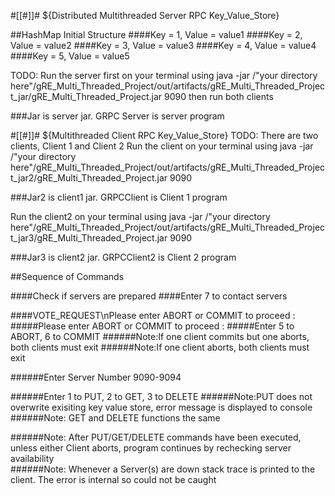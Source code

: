 #[[#]]# ${Distributed Multithreaded Server RPC Key_Value_Store}

##HashMap Initial Structure
####Key = 1, Value = value1
####Key = 2, Value = value2
####Key = 3, Value = value3
####Key = 4, Value = value4
####Key = 5, Value = value5

TODO: Run the server first on your terminal using java -jar /"your directory here"/gRE_Multi_Threaded_Project/out/artifacts/gRE_Multi_Threaded_Project_jar/gRE_Multi_Threaded_Project.jar 9090
then run both clients 

###Jar is server jar. GRPC Server is server program

#[[#]]# ${Multithreaded Client RPC Key_Value_Store}
TODO: There are two clients, Client 1 and Client 2
Run the client on your terminal using java -jar /"your directory here"/gRE_Multi_Threaded_Project/out/artifacts/gRE_Multi_Threaded_Project_jar2/gRE_Multi_Threaded_Project.jar 9090

###Jar2 is client1 jar. GRPCClient is Client 1 program

Run the client2 on your terminal using java -jar /"your directory here"/gRE_Multi_Threaded_Project/out/artifacts/gRE_Multi_Threaded_Project_jar3/gRE_Multi_Threaded_Project.jar 9090

###Jar3 is client2 jar. GRPCClient2 is Client 2 program

##Sequence of Commands 

####Check if servers are prepared
####Enter 7 to contact servers


####VOTE_REQUEST\nPlease enter ABORT or COMMIT to proceed :
#####Please enter ABORT or COMMIT to proceed : 
#####Enter 5 to ABORT, 6 to COMMIT
######Note:If one client commits but one aborts, both clients must exit
######Note:If one client aborts, both clients must exit


######Enter Server Number 9090-9094


######Enter 1 to PUT, 2 to GET, 3 to DELETE
######Note:PUT does not overwrite exisiting key value store, error message is displayed to console
######Note: GET and DELETE functions the same

######Note: After PUT/GET/DELETE commands have been executed, unless either Client aborts, program continues by rechecking server availability  
######Note: Whenever a Server(s) are down stack trace is printed to the client. The error is internal so could not be caught
